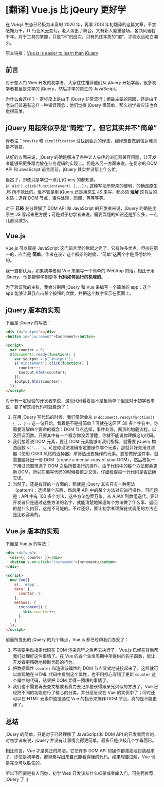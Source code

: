 # [翻译] Vue.js 比 jQeury 更好学

在 Vue.js 生态已经极为丰富的 2020 年，再看 2018 年初翻译的这篇文章，不禁感慨万千。IT 行业风云变幻，老人淡出了舞台，又有新人隆重登场，各领风骚若干年。对于工具的掌握，只是“术”的层次，只有抓住本质的“道”，才能永远屹立潮头。

原文链接：[Vue.js is easier to learn than jQuery](https://medium.com/js-dojo/vue-js-is-easier-to-learn-than-jquery-abbbb9c12cf8)

## 前言

对于想入门 Web 开发的初学者，大家往往推荐他们从 jQuery 开始学起，很多初学者甚至是先学的 jQuery，然后才学的原生的 JavaScript。

为什么会这样？一定程度上是由于 jQuery 非常流行；但最主要的原因，还是由于老鸟们普遍有这样一种错误观念：他们觉得 jQuery 很简单，那么初学者应该也会觉得简单。

## jQuery 用起来似乎是“简短”了，但它其实并不“简单”

译者注：`brevity` 和 `simplification` 没找到合适的译法，翻译想要做到信达雅真是不容易。

从好的方面来说，jQuery 的确是解决了各种让人头疼的浏览器兼容问题，让开发者能够把更多精力放在业务逻辑的实现上。但是从另一方面来说，在复杂的 DOM API 和 JavaScript 语言面前，jQuery 其实并没帮上什么忙。

当然了，即使只是学过一点儿 jQuery 的都知道，`$('#id').click(function(event) {...});` 这种写法所带来的便利，的确是原生 JS 所不能比的。但不管是用 jQuery 还是用原生 JS 来写，都必须 **理解** 这背后的本质：选择 DOM 节点，事件处理，回调，等等等等。

对于 **已经** 充分理解了 DOM API 和 JavaScript 的开发者来说，jQuery 的确是比原生 JS 写起来更方便；可是对于初学者来说，需要弄懂的知识还是那么多，一点儿都没减少。

## Vue.js

Vue.js 可以算是 JavaScript 这门语言里的后起之秀了，它有许多优点，但排在第一的，应当是 **简单**。作者在设计这个框架的时候，“简单”这两个字是贯彻始终的。

我一直都认为，如果初学者用 Vue 来编写一个简单的 WebApp 的话，相比于用 jQuery，他是能够学到更多 **代码如何运行的机理的**。

为了验证我的主张，我会分别用 jQuery 和 Vue 来编写一个简单的 app：这个 app 能够计算我点击某个按钮的次数，并把这个数字显示在页面上。

## jQuery 版本的实现

下面是 jQuery 的写法：

```html
<div id="output"></div>
<button id="increment">Increment</button>

<script>
  var counter = 0;
  $(document).ready(function() {
    var $output = $('#output');
    $('#increment').click(function() {
      counter++;
      $output.html(counter);
    });
    $output.html(counter);
  });
</script>
```

对于有一定经验的开发者来说，这段代码看着是不是挺简单？但是对于初学者来说，要了解这段代码可就费劲了：

1. 在用 jQuery 写代码的时候，我们常常会从 `$(document).ready(function() { .. });` 这一句开始。看着是不是挺简单？可就在这区区 30 多个字符中，你需要理解四个要命的概念：DOM 节点选择，事件处理，网页的加载流程，以及回调函数。只要其中有一个概念你没弄清楚，你就不能说你理解这句代码。
2. 我们接着说 DOM 元素，要让 DOM 元素能够听我们指挥，就需要 jQuery 构造函数 `$('...')`。可是你没法准确指定要操作哪个元素，那就只好先用过滤器（使用 CSS3 风格的选择器）来筛选出要操作的元素。要想做好这件事，就需要脑补出一份 DOM（create a mental copy of your DOM），然后模拟一下用过滤器筛选了 DOM 之后所要进行的操作。由于代码中的每个方法都会更新 DOM，所以在编写代码的时候要慎之又慎，仔细检查每一行代码是否正确无误。
3. 当然了，还是有好的一方面的，那就是 jQuery 其实只有一种用法（pattern）：选择某个东西，然后用 API 中的某个方法对它进行操作。可问题是：API 中有 100 多个方法，这些方法包罗万象，从 AJAX 到数组迭代。要让开发者只是通过这些方法的名字，就能清楚地知道每个方法做了什么事、返回的是什么内容，这是不可能的。不过还好，要让初学者理解链式调用的方法还是比较容易的。

## Vue.js 版本的实现

下面是 Vue.js 的写法：

```html
<div id="app">
  <div>{{ counter }}</div>
  <button v-on:click="increment">Increment</button>
</div>

<script>
  new Vue({
    el: '#app',
    data: {
      counter: 0
    },
    methods: {
      increment() {
        this.counter++;
      }
    }
  });
</script>
```

前面所提出的 jQuery 的几个痛点，Vue.js 都已经帮我们办妥了：

1. 不需要手动指定代码在 DOM 渲染完毕之后再去执行了，Vue.js 已经在背后帮我们处理好这件事情了。在 Vue 的各个生命周期中所提供的钩子函数，能让开发者更精确地控制代码的行为。
2. 把数据属性 `counter` 和渲染该属性的 DOM 节点显式地链接起来了。这样就可以直观地在 HTML 代码中看到这个属性，也不用担心写错了更新 `counter` 这个属性的代码，结果把 DOM 弄得一团糟的事情了。
3. 我们也不需要再去查文档或者费力去记那些长得跟亲兄弟似的方法了。Vue 已经把不同的功能进行了精心的分类，并分层呈现在 Vue 的实例中了；同时还可以在 HTML 元素中直接通过 Vue 的指令来操作 DOM 节点，真的是不能更棒了。

## 总结

jQuery 的简单，只是对于已经理解了 JavaScript 和 DOM API 的开发者而言的。对初学者来说，jQuery 并没有让事情变得更简单，最多只是少敲几个字母而已。

相比而言，Vue 才是真正的简洁。它把许多 DOM API 的操作都漂亮地封装起来了，即使是初学者，都能够写出来自己能看得懂的代码。如果想要进阶，Vue 也是完全可以胜任的。

所以下回要是有人问你，初学 Web 开发该从什么框架或者库入门，可别再推荐 jQuery 了 :)
